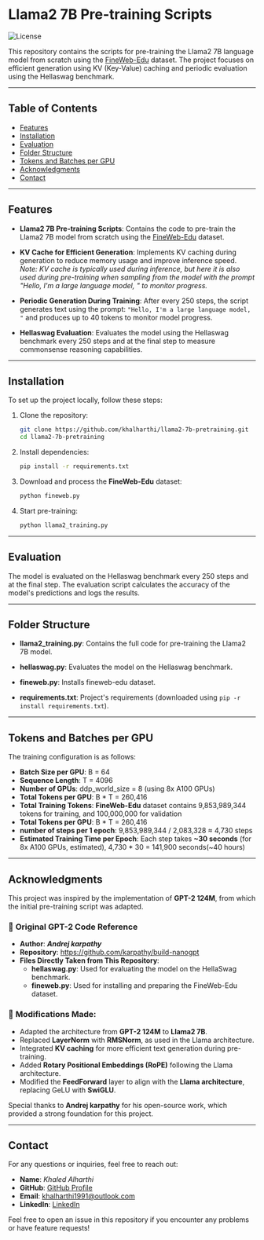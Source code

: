 # Llama2 7B Pre-training Scripts

![License](https://img.shields.io/badge/license-MIT-blue.svg)

This repository contains the scripts for pre-training the Llama2 7B language model from scratch using the [FineWeb-Edu](https://huggingface.co/datasets/HuggingFaceFW/fineweb-edu) dataset. The project focuses on efficient generation using KV (Key-Value) caching and periodic evaluation using the Hellaswag benchmark.

---

## Table of Contents
- [Features](#features)
- [Installation](#installation)
- [Evaluation](#evaluation)
- [Folder Structure](#folder-structure)
- [Tokens and Batches per GPU](#tokens-and-batches-per-gpu)
- [Acknowledgments](#acknowledgments)
- [Contact](#contact)

---

## Features
- **Llama2 7B Pre-training Scripts**: Contains the code to pre-train the Llama2 7B model from scratch using the [FineWeb-Edu](https://huggingface.co/datasets/HuggingFaceFW/fineweb-edu) dataset.
  
- **KV Cache for Efficient Generation**: Implements KV caching during generation to reduce memory usage and improve inference speed.
  *Note: KV cache is typically used during inference, but here it is also used during pre-training when sampling from the model with the prompt "Hello, I'm a large language model, " to monitor progress.*
  
- **Periodic Generation During Training**: After every 250 steps, the script generates text using the prompt: `"Hello, I'm a large language model, "` and produces up to 40 tokens to monitor model progress.
  
- **Hellaswag Evaluation**: Evaluates the model using the Hellaswag benchmark every 250 steps and at the final step to measure commonsense reasoning capabilities.

---

## Installation
To set up the project locally, follow these steps:

1. Clone the repository:
   ```bash
   git clone https://github.com/khalharthi/llama2-7b-pretraining.git
   cd llama2-7b-pretraining
   ```
   
2. Install dependencies:
   ```bash
   pip install -r requirements.txt
   ```

   
3. Download and process the **FineWeb-Edu** dataset:
   ```bash
   python fineweb.py
   ```

   
4. Start pre-training:
   ```bash
   python llama2_training.py
   ```
---


## Evaluation
The model is evaluated on the Hellaswag benchmark every 250 steps and at the final step. The evaluation script calculates the accuracy of the model's predictions and logs the results.

---

## Folder Structure

* **llama2_training.py**: Contains the full code for pre-training the Llama2 7B model.

* **hellaswag.py**: Evaluates the model on the Hellaswag benchmark.

* **fineweb.py**: Installs fineweb-edu dataset.
  
* **requirements.txt**: Project's requirements (downloaded using ```pip -r install requirements.txt```).

---

## Tokens and Batches per GPU
The training configuration is as follows:

* **Batch Size per GPU**: B = 64
* **Sequence Length**: T = 4096
* **Number of GPUs**: ddp_world_size = 8 (using 8x A100 GPUs)
* **Total Tokens per GPU**: B * T = 260,416
* **Total Training Tokens**: **FineWeb-Edu** dataset contains 9,853,989,344 tokens for training, and 100,000,000 for validation
* **Total Tokens per GPU**: B * T = 260,416
* **number of steps per 1 epoch**: 9,853,989,344 / 2,083,328 ≈ 4,730 steps
* **Estimated Training Time per Epoch**: Each step takes **~30 seconds** (for 8x A100 GPUs, estimated), 4,730 * 30 = 141,900 seconds(~40 hours)

---

## Acknowledgments

This project was inspired by the implementation of **GPT-2 124M**, from which the initial pre-training script was adapted.  

### 🔹 **Original GPT-2 Code Reference**  
- **Author**: ***Andrej karpathy***  
- **Repository**: https://github.com/karpathy/build-nanogpt
- **Files Directly Taken from This Repository**:
  - **hellaswag.py**: Used for evaluating the model on the HellaSwag benchmark.
  - **fineweb.py**: Used for installing and preparing the FineWeb-Edu dataset.

### 🔹 **Modifications Made**:
- Adapted the architecture from **GPT-2 124M** to **Llama2 7B**.
- Replaced **LayerNorm** with **RMSNorm**, as used in the Llama architecture.
- Integrated **KV caching** for more efficient text generation during pre-training.
- Added **Rotary Positional Embeddings (RoPE)** following the Llama architecture.
- Modified the **FeedForward** layer to align with the **Llama architecture**, replacing GeLU with **SwiGLU**.

Special thanks to **Andrej karpathy** for his open-source work, which provided a strong foundation for this project.

---

## Contact  

For any questions or inquiries, feel free to reach out:  

- **Name**: *Khaled Alharthi*
- **GitHub**: [GitHub Profile](https://github.com/khalharthi)  
- **Email**: khalharthi1991@outlook.com
- **LinkedIn**: [LinkedIn](https://www.linkedin.com/in/khaled-alharthi-5b7532220/)  

Feel free to open an issue in this repository if you encounter any problems or have feature requests!

